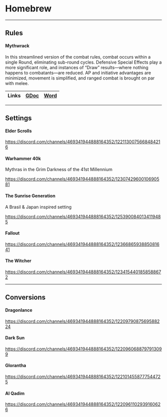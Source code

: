 # Homebrew

---
## Rules

#### Mythwrack

In this streamlined version of the combat rules, combat occurs within a single Round, eliminating sub-round cycles. Defensive Special Effects play a more significant role, and instances of “Draw” results—where nothing happens to combatants—are reduced. AP and initiative advantages are minimized, movement is simplified, and ranged combat is brought on par with melee.

| Links | [GDoc](https://docs.google.com/document/d/1ZiQ67dDCGsjxcgg-Sc3j_FizUDQIXLMAHjw6lycSXbA/edit?usp=sharing) | <a href="https://github.com/AdeptAustin/mythras-publications-and-links/raw/main/MythWrack_5d.docx">Word<a/> |
| :-- | :-- | :-- |


---
## Settings

#### Elder Scrolls

https://discord.com/channels/469341944888164352/1221130075668484216

#### Warhammer 40k

Mythras in the Grim Darkness of the 41st Millennium

https://discord.com/channels/469341944888164352/1230742960010690581

#### The Sunrise Generation

A Brasil & Japan inspired setting

https://discord.com/channels/469341944888164352/1253900840134119485

#### Fallout

https://discord.com/channels/469341944888164352/1236686593885081641

#### The Witcher

https://discord.com/channels/469341944888164352/1234154401858588672


---
## Conversions

#### Dragonlance

https://discord.com/channels/469341944888164352/1220979087569588224

#### Dark Sun

https://discord.com/channels/469341944888164352/1220960688797913099

#### Glorantha

https://discord.com/channels/469341944888164352/1221014558777544725

#### Al Qadim

https://discord.com/channels/469341944888164352/1220961102939160626